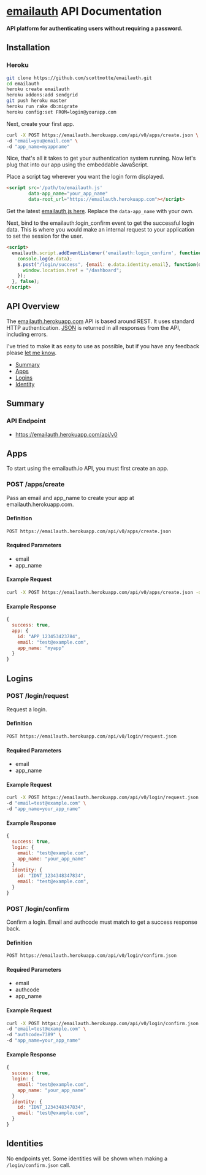 # [emailauth](https://emailauth.herokuapp.com) API Documentation

**API platform for authenticating users without requiring a password.**

## Installation

### Heroku

```bash
git clone https://github.com/scottmotte/emailauth.git
cd emailauth
heroku create emailauth
heroku addons:add sendgrid
git push heroku master
heroku run rake db:migrate
heroku config:set FROM=login@yourapp.com
```

Next, create your first app.

```bash
curl -X POST https://emailauth.herokuapp.com/api/v0/apps/create.json \
-d "email=you@email.com" \
-d "app_name=myappname"
```

Nice, that's all it takes to get your authentication system running. Now let's plug that into our app using the embeddable JavaScript.

Place a script tag wherever you want the login form displayed.  

```html
<script src='/path/to/emailauth.js' 
        data-app_name="your_app_name" 
        data-root_url="https://emailauth.herokuapp.com"></script>
```

Get the latest [emailauth.js here](https://github.com/scottmotte/emailauth-js/blob/master/build/emailauth.js). Replace the `data-app_name` with your own.

Next, bind to the emailauth:login_confirm event to get the successful login data. This is where you would make an internal request to your application to set the session for the user.

```html
<script>
  emailauth.script.addEventListener('emailauth:login_confirm', function(e) {
    console.log(e.data);
    $.post("/login/success", {email: e.data.identity.email}, function(data) {
      window.location.href = "/dashboard";
    });    
  }, false); 
</script>
```

## API Overview

The [emailauth.herokuapp.com](https://emailauth.herokuapp.com) API is based around REST. It uses standard HTTP authentication. [JSON](https://www.json.org/) is returned in all responses from the API, including errors.

I've tried to make it as easy to use as possible, but if you have any feedback please [let me know](mailto:scott@scottmotte.com).

* [Summary](#summary)
* [Apps](#apps)
* [Logins](#logins)
* [Identity](#identities) 

## Summary

### API Endpoint

* https://emailauth.herokuapp.com/api/v0

## Apps

To start using the emailauth.io API, you must first create an app.

### POST /apps/create

Pass an email and app_name to create your app at emailauth.herokuapp.com.

#### Definition

```bash
POST https://emailauth.herokuapp.com/api/v0/apps/create.json
```

#### Required Parameters

* email
* app_name

#### Example Request

```bash
curl -X POST https://emailauth.herokuapp.com/api/v0/apps/create.json -d "email=test@example.com" -d "app_name=myapp" -d "app_name=your_app_name"
```

#### Example Response
```javascript
{
  success: true,
  app: {
    id: "APP_123453423784",
    email: "test@example.com",
    app_name: "myapp"
  }
}
```

## Logins

### POST /login/request

Request a login.

#### Definition

```bash
POST https://emailauth.herokuapp.com/api/v0/login/request.json
```

#### Required Parameters

* email
* app_name

#### Example Request

```bash
curl -X POST https://emailauth.herokuapp.com/api/v0/login/request.json \ 
-d "email=test@example.com" \
-d "app_name=your_app_name"
```

#### Example Response
```javascript
{
  success: true,
  login: {
    email: "test@example.com",
    app_name: "your_app_name"
  }
  identity: {
    id: "IDNT_1234348347834",  
    email: "test@example.com",
  }
}
```

### POST /login/confirm

Confirm a login. Email and authcode must match to get a success response back. 

#### Definition

```bash
POST https://emailauth.herokuapp.com/api/v0/login/confirm.json
```

#### Required Parameters

* email
* authcode
* app_name

#### Example Request

```bash
curl -X POST https://emailauth.herokuapp.com/api/v0/login/confirm.json \
-d "email=test@example.com" \
-d "authcode=7389" \ 
-d "app_name=your_app_name"
```

#### Example Response
```javascript
{
  success: true,
  login: {
    email: "test@example.com",
    app_name: "your_app_name"
  }
  identity: {
    id: "IDNT_1234348347834",  
    email: "test@example.com",
  }
}
```

## Identities

No endpoints yet. Some identities will be shown when making a `/login/confirm.json` call.
